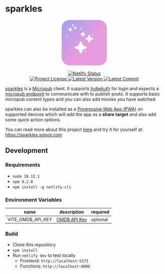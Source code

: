 
# sparkles
<p align="center">
  <img src="./public/assets/icons/favicon-144x144.png" alt="sparkles icon" />
</p>

<div align="center">
  <a target="_blank" href="https://app.netlify.com/sites/sprkls/deploys">
    <img src="https://api.netlify.com/api/v1/badges/c0572dda-6712-4742-a980-3a40b0d42ec2/deploy-status" alt="Netlify Status">
  </a>
</div>
<div align="center">
  <a target="_blank" href="./LICENSE">
    <img src="https://img.shields.io/github/license/benjifs/sparkles?color=A1A1F1&style=flat" alt="Project License">
  </a>
  <a target="_blank" href="https://github.com/benjifs/sparkles/releases">
    <img src="https://img.shields.io/github/v/release/benjifs/sparkles?color=C49EE7&label=version&style=flat" alt="Latest Version">
  </a>
  <a target="_blank" href="https://github.com/benjifs/sparkles/commits/main">
    <img src="https://img.shields.io/github/last-commit/benjifs/sparkles?color=E69BDD&style=flat" alt="Latest Commit">
  </a>
</div>

[sparkles](https://sparkles.sploot.com) is a [Micropub](https://micropub.spec.indieweb.org/) client. It supports [IndieAuth](https://indieauth.net/) for login and expects a [micropub endpoint](https://indieweb.org/Micropub/Servers) to communicate with to publish posts. It supports basic micropub content types and you can also add movies you have watched.

sparkles can also be installed as a [Progressive Web App (PWA)](https://web.dev/progressive-web-apps/) on supported devices which will add the app as a **share target** and also add some quick action options.

You can read more about this project [here](https://benji.dog/articles/sparkles/) and try it for yourself at: https://sparkles.sploot.com

## Development

### Requirements
* `node 18.12.1`
* `npm 9.2.0`
* `npm install -g netlify-cli`

### Environment Variables
| name | description | required |
| --- | --- | --- |
| VITE_OMDB_API_KEY | [OMDB API Key](https://www.omdbapi.com/) | optional |

### Build
* Clone this repository
* `npm install`
* Run `netlify dev` to test locally
  * Frontend: `http://localhost:5173`
  * Functions: `http://localhost:9000`
